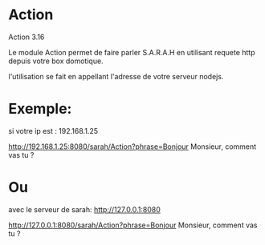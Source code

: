 # Action
Action 3.16

Le module Action permet de faire parler S.A.R.A.H en utilisant requete http depuis votre box domotique.
		
l'utilisation se fait en appellant l'adresse de votre serveur nodejs.

# Exemple: 
si votre ip est : 192.168.1.25

http://192.168.1.25:8080/sarah/Action?phrase=Bonjour Monsieur, comment vas tu ?
		
# Ou 
avec le serveur de sarah: http://127.0.0.1:8080
		
http://127.0.0.1:8080/sarah/Action?phrase=Bonjour Monsieur, comment vas tu ?
